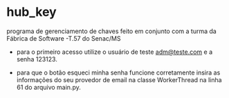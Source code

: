 # hub_key
programa de gerenciamento de chaves feito em conjunto com a turma da Fábrica de Software -T.57 do Senac/MS

- para o primeiro acesso utilize o usuário de teste adm@teste.com e a senha 123123.

- para que o botão esqueci minha senha funcione corretamente insira as informações do seu provedor de email
na classe WorkerThread na linha 61 do arquivo main.py.
